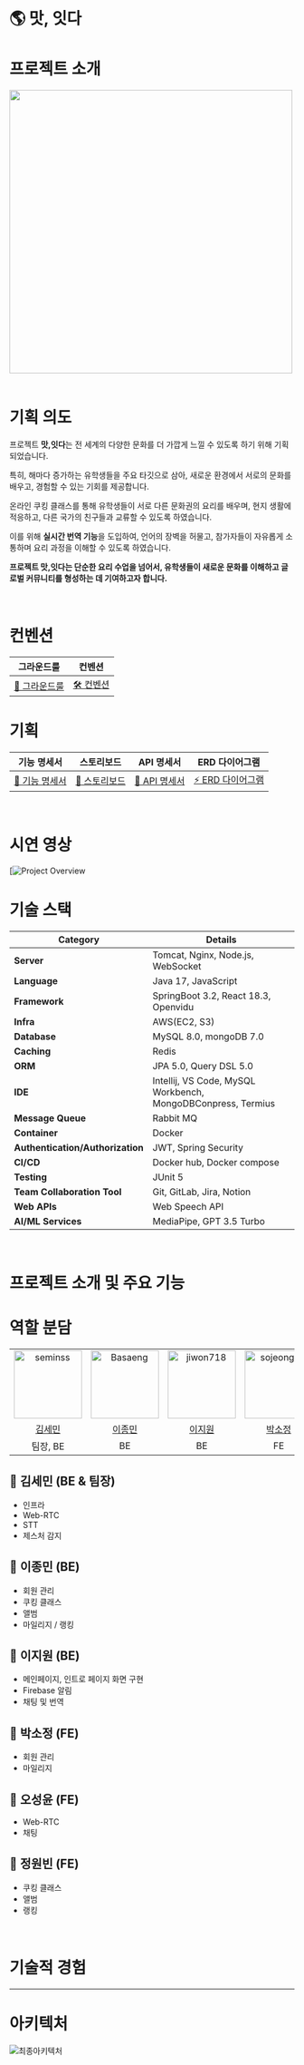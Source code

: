 # 🌎 맛, 잇다

# 프로젝트 소개

<img src="https://github.com/user-attachments/assets/ea76f9c9-ec3f-4b6c-a624-9f53b81ec255" width="500px" />

<br>
<br>

# 기획 의도

프로젝트 **맛,잇다**는 전 세계의 다양한 문화를 더 가깝게 느낄 수 있도록 하기 위해 기획되었습니다.

특히, 해마다 증가하는 유학생들을 주요 타깃으로 삼아, 새로운 환경에서 서로의 문화를 배우고, 경험할 수 있는 기회를 제공합니다. 

온라인 쿠킹 클래스를 통해 유학생들이 서로 다른 문화권의 요리를 배우며, 현지 생활에 적응하고, 다른 국가의 친구들과 교류할 수 있도록 하였습니다. 

이를 위해 **실시간 번역 기능**을 도입하여, 언어의 장벽을 허물고, 참가자들이 자유롭게 소통하며 요리 과정을 이해할 수 있도록 하였습니다.

**프로젝트 맛,잇다는 단순한 요리 수업을 넘어서, 유학생들이 새로운 문화를 이해하고 글로벌 커뮤니티를 형성하는 데 기여하고자 합니다.**


<br>

# 컨벤션
| **그라운드룰** | **컨벤션** |
| --- | --- |
| [📜 그라운드룰](https://www.notion.so/b140c7ec4658449199aef1b7978dce7d?pvs=21) | [🛠️ 컨벤션](https://www.notion.so/b140c7ec4658449199aef1b7978dce7d?pvs=21) |




# 기획

| **기능 명세서**                                                                                                                                                               | **스토리보드**                                                                                                                                                          | **API 명세서**                                                                                                                                                                                   | **ERD 다이어그램**                                                                                                                                                    |
|-------------------------------------------------------------------------------------------------------------------------------------------------------------------------------|-----------------------------------------------------------------------------------------------------------------------------------------------------------------------|-------------------------------------------------------------------------------------------------------------------------------------------------------------------------------------------------|----------------------------------------------------------------------------------------------------------------------------------------------------------------------|
| [📑 기능 명세서](https://docs.google.com/spreadsheets/d/1q-ugIvySBtwIpHrxqvXC6WgJG4h4FHFSlV-lz-28Lk8/edit?usp=sharing)                                                         | [🎨 스토리보드](https://www.figma.com/design/MzBGxYnWPnz5XdCoYtGYwZ/SSAFY-%EA%B3%B5%ED%86%B5-%ED%94%84%EB%A1%9C%EC%A0%9D%ED%8A%B8?node-id=0-1&t=HgrIOGCvN28vEKzV-0)    | [🔌 API 명세서](https://documenter.getpostman.com/view/22680555/2sA3kVjLwZ#1d910d0b-9f9c-44eb-9317-0589a16a2ceb)                                                                                  | [⚡ ERD 다이어그램](https://www.erdcloud.com/d/JFfSiWEpakd2YqE5G)                                                                                                     |


<br>


# 시연 영상

[![Project Overview]()



# 기술 스택

| Category                         | Details                                 |
|----------------------------------|-----------------------------------------|
| **Server**                       | Tomcat, Nginx, Node.js, WebSocket     |
| **Language**                     | Java 17, JavaScript                     |
| **Framework**                    | SpringBoot 3.2, React 18.3, Openvidu |
| **Infra**                        | AWS(EC2, S3)                            |
| **Database**                     | MySQL 8.0, mongoDB 7.0            |
| **Caching**                      | Redis            |
| **ORM**                          | JPA 5.0, Query DSL 5.0                |
| **IDE**                          | Intellij, VS Code, MySQL Workbench, MongoDBConpress, Termius      |
| **Message Queue**                | Rabbit MQ                        |
| **Container**                    | Docker                                  |
| **Authentication/Authorization** | JWT, Spring Security                    |
| **CI/CD**                        | Docker hub, Docker compose                              |
| **Testing**                      | JUnit 5                               |
| **Team Collaboration Tool**      | Git, GitLab, Jira, Notion            |
| **Web APIs**                     | Web Speech API                 |
| **AI/ML Services**               | MediaPipe, GPT 3.5 Turbo                   |

<br>


# 프로젝트 소개 및 주요 기능




# 역할 분담
  <table>
  <tr>
      <td align="center">
        <a href="https://github.com/seminss">
          <img src="https://avatars.githubusercontent.com/seminss" width="120px;" alt="seminss">
        </a>
      </td>
      <td align="center">
        <a href="https://github.com/Basaeng">
          <img src="https://avatars.githubusercontent.com/Basaeng" width="120px;" alt="Basaeng">
        </a>
      </td>
      <td align="center">
        <a href="https://github.com/jiwon718">
          <img src="https://avatars.githubusercontent.com/jiwon718" width="120px;" alt="jiwon718">
        </a>
      </td>
      <td align="center">
        <a href="https://github.com/sojeong32">
          <img src="https://avatars.githubusercontent.com/sojeong32" width="120px;" alt="sojeong32">
        </a>
      </td>
      <td align="center">
        <a href="https://github.com/SeongYunOH">
          <img src="https://avatars.githubusercontent.com/SeongYunOH" width="120px;" alt="SeongYunOH">
        </a>
      </td>
      <td align="center">
        <a href="https://github.com/hanakong">
          <img src="https://avatars.githubusercontent.com/hanakong" width="120px;" alt="hanakong">
        </a>
      </td>
  </tr>
  <tr>
    <td align="center">
      <a href="https://github.com/seminss">
        김세민
      </a>
    </td>
    <td align="center">
      <a href="https://github.com/Basaeng">
        이종민
      </a>
    </td>
    <td align="center">
      <a href="https://github.com/jiwon718">
        이지원
      </a>
    </td>
    <td align="center">
      <a href="https://github.com/sojeong32">
        박소정
      </a>
    </td>
    <td align="center">
      <a href="https://github.com/SeongYunOH">
        오성윤
      </a>
    </td>
    <td align="center">
      <a href="https://github.com/hanakong">
        정원빈
      </a>
    </td>
  </tr>
  <tr>
    <td align="center">
        팀장, BE
    </td>
    <td align="center">
      BE
    </td>
    <td align="center">
      BE
    </td>
    <td align="center">
      FE
    </td>
    <td align="center">
      FE
    </td>
    <td align="center">
      FE
    </td>
  </tr>
</table>

## 🐰 김세민 (BE & 팀장)

- 인프라
- Web-RTC
- STT
- 제스처 감지

## 🐥 이종민 (BE)

- 회원 관리
- 쿠킹 클래스
- 앨범
- 마일리지 / 랭킹

## 🦊 이지원 (BE)

- 메인페이지, 인트로 페이지 화면 구현
- Firebase 알림
- 채팅 및 번역

## 🐹 박소정 (FE)

- 회원 관리
- 마일리지

## 🐧 오성윤 (FE)

- Web-RTC
- 채팅

## 🦝 정원빈 (FE)

- 쿠킹 클래스
- 앨범
- 랭킹
<br/>





# 기술적 경험

[]()

[]()

[]()

---

# 아키텍처
![최종아키텍처](https://github.com/user-attachments/assets/80ef589d-99ab-4fc4-976b-a1d752d0d8e2)
